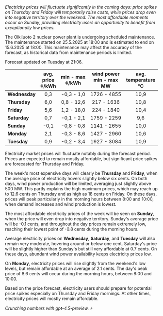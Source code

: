 *Electricity prices will fluctuate significantly in the coming days: price spikes on Thursday and Friday will temporarily raise costs, while prices drop even into negative territory over the weekend. The most affordable moments occur on Sunday, providing electricity users an opportunity to benefit from exceptionally low prices.*

The Olkiluoto 2 nuclear power plant is undergoing scheduled maintenance. The maintenance started on 25.5.2025 at 18:00 and is estimated to end on 15.6.2025 at 18:00. This maintenance may affect the accuracy of the forecast, as historical data from maintenance periods is limited.

Forecast updated on Tuesday at 21:06.

|              | avg.<br>price<br>¢/kWh | min - max<br>¢/kWh | wind power<br>min - max<br>MW | avg.<br>temperature<br>°C |
|:-------------|:----------------:|:----------------:|:-------------:|:-------------:|
| **Wednesday** |       0,3        |    -0,3 - 1,0    |      1726 - 4855      |        10,9        |
| **Thursday**     |       6,0        |    0,8 - 12,6    |       217 - 1636      |        10,8        |
| **Friday**   |       5,6        |    1,2 - 18,0    |       224 - 1840      |        10,4        |
| **Saturday**    |       0,7        |    -0,1 - 2,1    |      1759 - 2259      |         9,6        |
| **Sunday**   |      -0,1        |    -0,8 - 0,8    |      1141 - 2655      |        10,0        |
| **Monday**   |       2,1        |    -0,3 - 8,6    |      1427 - 2960      |        10,6        |
| **Tuesday**     |       0,9        |    -0,2 - 3,4    |      1927 - 3084      |        10,9        |

Electricity market prices will fluctuate notably during the forecast period. Prices are expected to remain mostly affordable, but significant price spikes are forecasted for Thursday and Friday.

The week's most expensive days will clearly be **Thursday** and **Friday**, when the average price of electricity hovers slightly below six cents. On both days, wind power production will be limited, averaging just slightly above 500 MW. This partly explains the high maximum prices, which may reach up to 12.6 cents on Thursday and as high as 18 cents on Friday. On these days, prices will peak particularly in the morning hours between 8:00 and 10:00, when demand increases and wind production is lowest.

The most affordable electricity prices of the week will be seen on **Sunday**, when the price will even drop into negative territory. Sunday's average price will be -0.1 cents, and throughout the day prices remain extremely low, reaching their lowest point of -0.8 cents during the morning hours.

Average electricity prices on **Wednesday**, **Saturday**, and **Tuesday** will also remain very moderate, hovering around or below one cent. Saturday's price will be slightly higher than Sunday's but still very affordable at 0.7 cents. On these days, abundant wind power availability keeps electricity prices low.

On **Monday**, electricity prices will rise slightly from the weekend's low levels, but remain affordable at an average of 2.1 cents. The day's peak price of 8.6 cents will occur during the morning hours, between 8:00 and 10:00.

Based on the price forecast, electricity users should prepare for potential price spikes especially on Thursday and Friday mornings. At other times, electricity prices will mostly remain affordable.

*Crunching numbers with gpt-4.5-preview.* ⚡
